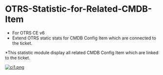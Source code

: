 # OTRS-Statistic-for-Related-CMDB-Item
- For OTRS CE v6  
- Extend OTRS static stats for CMDB Config Item which are connected to the ticket.  

*This statistic module display all related CMDB Config Item which are linked to the ticket.  

[![ci1.png](https://i.postimg.cc/HnyT92JX/ci1.png)](https://postimg.cc/YLtcpQzC)  

